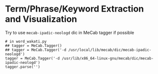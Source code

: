 # Term/Phrase/Keyword Extraction and  Visualization

Try to use `mecab-ipadic-neologd` dic in MeCab tagger if possible
```
# in word_wakati.py
## tagger = MeCab.Tagger() 
## tagger = MeCab.Tagger('-d /usr/local/lib/mecab/dic/mecab-ipadic-neologd')
tagger = MeCab.Tagger('-d /usr/lib/x86_64-linux-gnu/mecab/dic/mecab-ipadic-neologd')
tagger.parse('')
```
